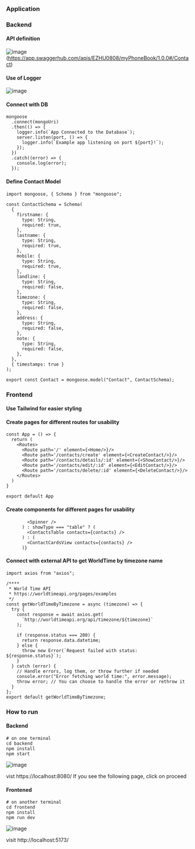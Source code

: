 ### Application


### Backend

#### API definition
![image](https://github.com/elly-zhu/CS548Repo/assets/22209839/5840fe34-3dc5-4e45-bff0-962a27d2226d)
(https://app.swaggerhub.com/apis/EZHU0808/myPhoneBook/1.0.0#/Contact)

#### Use of Logger
![image](https://github.com/elly-zhu/CS548Repo/assets/22209839/d36998e0-9f96-4b44-9745-50578d3d24ef)

#### Connect with DB
```
mongoose
  .connect(mongoUri)
  .then(() => {
    logger.info(`App Connected to the Database`);
    server.listen(port, () => {
      logger.info(`Example app listening on port ${port}!`);
    });
  })
  .catch((error) => {
    console.log(error);
  });
````
#### Define Contact Model
```
import mongoose, { Schema } from "mongoose";

const ContactSchema = Schema(
  {
    firstname: {
      type: String,
      required: true,
    },
    lastname: {
      type: String,
      required: true,
    },
    mobile: {
      type: String,
      required: true,
    },
    landline: {
      type: String,
      required: false,
    },
    timezone: {
      type: String,
      required: false,
    },
    address: {
      type: String,
      required: false,
    },
    note: {
      type: String,
      required: false,
    },
  },
  { timestamps: true }
);

export const Contact = mongoose.model("Contact", ContactSchema);
```

### Frontend
#### Use Tailwind for easier styling
#### Create pages for different routes for usability
```
const App = () => {
  return (
    <Routes>
      <Route path='/' element={<Home/>}/>
      <Route path='/contacts/create' element={<CreateContact/>}/>
      <Route path='/contacts/details/:id' element={<ShowContact/>}/>
      <Route path='/contacts/edit/:id' element={<EditContact/>}/>
      <Route path='/contacts/delete/:id' element={<DeleteContact/>}/>
    </Routes>
  )
}

export default App
```
#### Create components for different pages for usability
```
        <Spinner />
      ) : showType === "table" ? (
        <ContactsTable contacts={contacts} />
      ) : (
        <ContactCardsView contacts={contacts} />
      )}
```
#### Connect with external API to get WorldTime by timezone name
```
import axios from "axios";

/****
 * World Time API
 * https://worldtimeapi.org/pages/examples
 */
const getWorldTimeByTimezone = async (timezone) => {
  try {
    const response = await axios.get(
      `http://worldtimeapi.org/api/timezone/${timezone}`
    );

    if (response.status === 200) {
      return response.data.datetime;
    } else {
      throw new Error(`Request failed with status: ${response.status}`);
    }
  } catch (error) {
    // Handle errors, log them, or throw further if needed
    console.error("Error fetching world time:", error.message);
    throw error; // You can choose to handle the error or rethrow it
  }
};
export default getWorldTimeByTimezone;
```

### How to run
#### Backend
```
# on one terminal
cd backend
npm install
npm start
```
![image](https://github.com/elly-zhu/CS548Repo/assets/22209839/66cb5fa7-58b9-4094-b90e-9e2101a3f7f8)

vist https://localhost:8080/
If you see the following page, click on proceed

#### Frontened
```
# on another terminal
cd frontend
npm install
npm run dev
```
![image](https://github.com/elly-zhu/CS548Repo/assets/22209839/3fd494e8-ca3d-4ab3-bd45-02dc96d1fa68)

visit http://localhost:5173/



